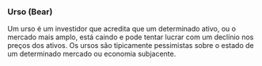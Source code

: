 ### Urso (Bear)

Um urso é um investidor que acredita que um determinado ativo, ou o mercado mais amplo, está caindo e pode tentar lucrar com um declínio nos preços dos ativos. Os ursos são tipicamente pessimistas sobre o estado de um determinado mercado ou economia subjacente.
